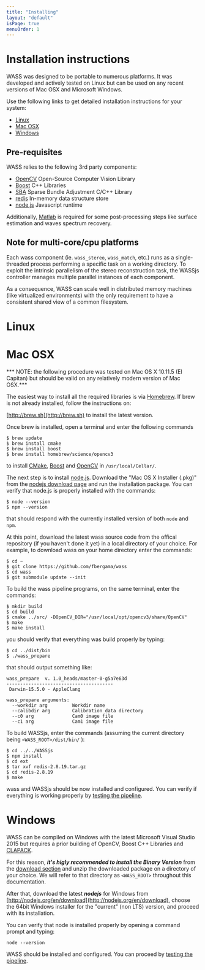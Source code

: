```yaml
---
title: "Installing"
layout: "default"
isPage: true
menuOrder: 1
---
```


# Installation instructions

WASS was designed to be portable to numerous platforms. It was developed
and actively tested on Linux but can be used on any recent versions of Mac OSX and Microsoft
Windows.

Use the following links to get detailed installation instructions for your system:

- [Linux](#linux)
- [Mac OSX](#mac-osx)
- [Windows](#windows)

## Pre-requisites

WASS relies to the following 3rd party components:

- [OpenCV](http://opencv.org) Open-Source Computer Vision Library 
- [Boost](http://www.boost.org) C++ Libraries
- [SBA](http://users.ics.forth.gr/~lourakis/sba/) Sparse Bundle Adjustment C/C++ Library
- [redis](http://redis.io) In-memory data structure store
- [node.js](https://nodejs.org) Javascript runtime

Additionally, [Matlab](http://www.mathworks.com) is required for some post-processing steps like surface estimation and waves spectrum recovery.

## Note for multi-core/cpu platforms

Each wass component (ie. ```wass_stereo```, ```wass_match```, etc.) runs as a
single-threaded process performing a specific task on a working directory. To
exploit the intrinsic parallelism of the stereo reconstruction task, the WASSjs
controller manages multiple parallel instances of each component. 

As a consequence, WASS can scale well in distributed memory machines (like
virtualized environments) with the only requirement to have a consistent shared
view of a common filesystem.


# Linux


# Mac OSX

*** NOTE: the following procedure was tested on Mac OS X 10.11.5 (El Capitan)
but should be valid on any relatively modern version of Mac OSX.***

The easiest way to install all the required libraries is via [Homebrew](http://brew.sh).
If brew is not already installed, follow the instructions on:

[http://brew.sh](http://brew.sh) to install the latest version.


Once brew is installed, open a terminal and enter the following commands

```
$ brew update
$ brew install cmake
$ brew install boost
$ brew install homebrew/science/opencv3
```

to install [CMake](https://cmake.org), [Boost](http://www.boost.org) and 
[OpenCV](http://opencv.org) in ```/usr/local/Cellar/```.

The next step is to install [node.js](https://nodejs.org). Download the 
"Mac OS X Installer (.pkg)" from the [nodejs download page](http://nodejs.org/en/download)
and run the installation package. You can verify that node.js is properly installed with the
commands:

```
$ node --version
$ npm --version
```

that should respond with the currently installed version of both ```node``` and ```npm```.

At this point, download the latest wass source code from the offical repository
(if you haven't done it yet) in a local directory of your choice. For example,
to download wass on your home directory enter the commands:

```
$ cd ~
$ git clone https://github.com/fbergama/wass
$ cd wass
$ git submodule update --init
```

To build the wass pipeline programs, on the same terminal, enter the commands:

```
$ mkdir build
$ cd build
$ cmake ../src/ -DOpenCV_DIR="/usr/local/opt/opencv3/share/OpenCV"
$ make
$ make install
```

you should verify that everything was build properly by typing:

```
$ cd ../dist/bin
$ ./wass_prepare
```

that should output something like:

```
wass_prepare  v. 1.0_heads/master-0-g5a7e63d
---------------------------------------
 Darwin-15.5.0 - AppleClang

wass_prepare arguments:
  --workdir arg         Workdir name
  --calibdir arg        Calibration data directory
  --c0 arg              Cam0 image file
  --c1 arg              Cam1 image file
```

To build WASSjs, enter the commands (assuming the current directory being ```<WASS_ROOT>/dist/bin/``` ): 

```
$ cd ../../WASSjs
$ npm install
$ cd ext
$ tar xvf redis-2.8.19.tar.gz
$ cd redis-2.8.19
$ make
```

wass and WASSjs should be now installed and configured. You can verify if
everything is working properly by [testing the pipeline](testing.html).


# Windows

WASS can be compiled on Windows with the latest Microsoft Visual Studio 2015
but requires a prior building of OpenCV, Boost C++ Libraries and
[CLAPACK](http://www.netlib.org/clapack/).

For this reason, ***it's higly recommended to install the Binary Version***
from the [download section](/wass/download.html) and unzip the downloaded package on
a directory of your choice. We will refer to that directory as
```<WASS_ROOT>``` throughout this documentation.

After that, download the latest ***nodejs*** for Windows from
[http://nodejs.org/en/download](http://nodejs.org/en/download), choose the
64bit Windows installer for the "current" (non LTS) version, and proceed with
its installation.

You can verify that node is installed properly by opening a command prompt 
and typing:

```
node --version
```

WASS should be installed and configured. You can proceed by [testing the pipeline](testing.html).

